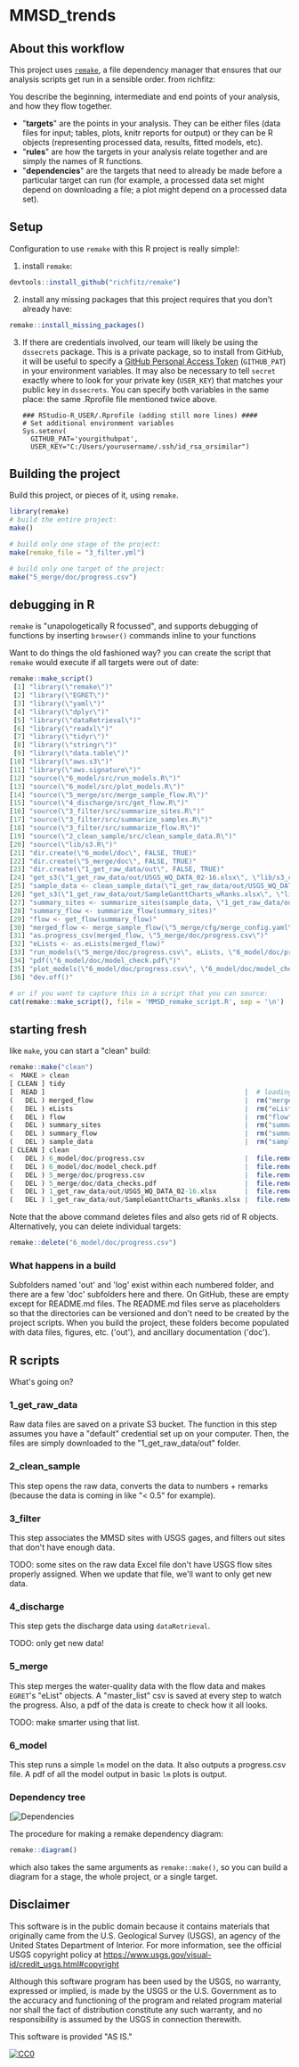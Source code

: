 # MMSD_trends

## About this workflow

This project uses [`remake`](https://github.com/richfitz/remake), a file dependency manager that ensures that our analysis scripts get run in a sensible order. from richfitz:

You describe the beginning, intermediate and end points of your analysis, and how they flow together.

* "**targets**" are the points in your analysis.  They can be either files (data files for input; tables, plots, knitr reports for output) or they can be R objects (representing processed data, results, fitted models, etc).
* "**rules**" are how the targets in your analysis relate together and are simply the names of R functions.
* "**dependencies**" are the targets that need to already be made before a particular target can run (for example, a processed data set might depend on downloading a file; a plot might depend on a processed data set).

## Setup

Configuration to use `remake` with this R project is really simple!:

1. install `remake`:
```r
devtools::install_github("richfitz/remake")
```

2. install any missing packages that this project requires that you don't already have:
```r
remake::install_missing_packages()
```

3. If there are credentials involved, our team will likely be using the `dssecrets` package. This is a private package, so to install from GitHub, it will be useful to specify a [GitHub Personal Access Token](https://github.com/settings/tokens) (`GITHUB_PAT`) in your environment variables. It may also be necessary to tell `secret` exactly where to look for your private key (`USER_KEY`) that matches your public key in `dssecrets`. You can specify both variables in the same place: the same .Rprofile file mentioned twice above.
    ```
    ### RStudio-R_USER/.Rprofile (adding still more lines) ####
    # Set additional environment variables
    Sys.setenv(
      GITHUB_PAT='yourgithubpat',
      USER_KEY="C:/Users/yourusername/.ssh/id_rsa_orsimilar")
    ```


## Building the project

Build this project, or pieces of it, using `remake`. 
```r
library(remake)
# build the entire project:
make() 

# build only one stage of the project:
make(remake_file = "3_filter.yml")

# build only one target of the project:
make("5_merge/doc/progress.csv")
```

## debugging in R

`remake` is "unapologetically R focussed", and supports debugging of functions by inserting `browser()` commands inline to your functions


Want to do things the old fashioned way? you can create the script that `remake` would execute if all targets were out of date:
```r
remake::make_script()
 [1] "library(\"remake\")"
 [2] "library(\"EGRET\")"
 [3] "library(\"yaml\")"
 [4] "library(\"dplyr\")"
 [5] "library(\"dataRetrieval\")"
 [6] "library(\"readxl\")"
 [7] "library(\"tidyr\")"
 [8] "library(\"stringr\")"
 [9] "library(\"data.table\")"
[10] "library(\"aws.s3\")"
[11] "library(\"aws.signature\")"
[12] "source(\"6_model/src/run_models.R\")"
[13] "source(\"6_model/src/plot_models.R\")"
[14] "source(\"5_merge/src/merge_sample_flow.R\")"
[15] "source(\"4_discharge/src/get_flow.R\")"
[16] "source(\"3_filter/src/summarize_sites.R\")"
[17] "source(\"3_filter/src/summarize_samples.R\")"
[18] "source(\"3_filter/src/summarize_flow.R\")"
[19] "source(\"2_clean_sample/src/clean_sample_data.R\")"
[20] "source(\"lib/s3.R\")"
[21] "dir.create(\"6_model/doc\", FALSE, TRUE)"
[22] "dir.create(\"5_merge/doc\", FALSE, TRUE)"
[23] "dir.create(\"1_get_raw_data/out\", FALSE, TRUE)"
[24] "get_s3(\"1_get_raw_data/out/USGS_WQ_DATA_02-16.xlsx\", \"lib/s3_config.yaml\")"
[25] "sample_data <- clean_sample_data(\"1_get_raw_data/out/USGS_WQ_DATA_02-16.xlsx\")"
[26] "get_s3(\"1_get_raw_data/out/SampleGanttCharts_wRanks.xlsx\", \"lib/s3_config.yaml\")"
[27] "summary_sites <- summarize_sites(sample_data, \"1_get_raw_data/out/SampleGanttCharts_wRanks.xlsx\", \"3_filter/cfg/filter_config.yaml\")"
[28] "summary_flow <- summarize_flow(summary_sites)"
[29] "flow <- get_flow(summary_flow)"
[30] "merged_flow <- merge_sample_flow(\"5_merge/cfg/merge_config.yaml\", sample_data, summary_sites, flow)"
[31] "as.progress_csv(merged_flow, \"5_merge/doc/progress.csv\")"
[32] "eLists <- as.eLists(merged_flow)"
[33] "run_models(\"5_merge/doc/progress.csv\", eLists, \"6_model/doc/progress.csv\", \"6_model/out\")"
[34] "pdf(\"6_model/doc/model_check.pdf\")"
[35] "plot_models(\"6_model/doc/progress.csv\", \"6_model/doc/model_check.pdf\")"
[36] "dev.off()"

# or if you want to capture this in a script that you can source:
cat(remake::make_script(), file = 'MMSD_remake_script.R', sep = '\n')
```

## starting fresh
like `make`, you can start a "clean" build:
```r
remake::make("clean")
<  MAKE > clean
[ CLEAN ] tidy
[  READ ]                                                  |  # loading packages
(   DEL ) merged_flow                                      |  rm("merged_flow")
(   DEL ) eLists                                           |  rm("eLists")
(   DEL ) flow                                             |  rm("flow")
(   DEL ) summary_sites                                    |  rm("summary_sites")
(   DEL ) summary_flow                                     |  rm("summary_flow")
(   DEL ) sample_data                                      |  rm("sample_data")
[ CLEAN ] clean
(   DEL ) 6_model/doc/progress.csv                         |  file.remove("6_model/doc/progress.csv")
(   DEL ) 6_model/doc/model_check.pdf                      |  file.remove("6_model/doc/model_check.pdf")
(   DEL ) 5_merge/doc/progress.csv                         |  file.remove("5_merge/doc/progress.csv")
(   DEL ) 5_merge/doc/data_checks.pdf                      |  file.remove("5_merge/doc/data_checks.pdf")
(   DEL ) 1_get_raw_data/out/USGS_WQ_DATA_02-16.xlsx       |  file.remove("1_get_raw_data/out/USGS_WQ_DATA_02-16.xlsx")
(   DEL ) 1_get_raw_data/out/SampleGanttCharts_wRanks.xlsx |  file.remove("1_get_raw_data/out/SampleGanttCharts_wRanks.xlsx")
```
Note that the above command deletes files and also gets rid of R objects. 
Alternatively, you can delete individual targets:
```r
remake::delete("6_model/doc/progress.csv")
```

### What happens in a build

Subfolders named 'out' and 'log' exist within each numbered folder, and there are a few 'doc' subfolders here and there. On GitHub, these are empty except for README.md files. The README.md files serve as placeholders so that the directories can be versioned and don't need to be created by the project scripts. When you build the project, these folders become populated with data files, figures, etc. ('out'), and ancillary documentation ('doc'). 

## R scripts

What's going on?

### 1_get_raw_data

Raw data files are saved on a private S3 bucket. The function in this step assumes you have a "default" credential set up on your computer. Then, the files are simply downloaded to the "1_get_raw_data/out" folder.

### 2_clean_sample

This step opens the raw data, converts the data to numbers + remarks (because the data is coming in like "< 0.5" for example).

### 3_filter

This step associates the MMSD sites with USGS gages, and filters out sites that don't have enough data. 

TODO: some sites on the raw data Excel file don't have USGS flow sites properly assigned. When we update that file, we'll want to only get new data.

### 4_discharge

This step gets the discharge data using `dataRetrieval`. 

TODO: only get new data!

### 5_merge

This step merges the water-quality data with the flow data and makes `EGRET`'s "eList" objects. A "master_list" csv is saved at every step to watch the progress. Also, a pdf of the data is create to check how it all looks.

TODO: make smarter using that list.

### 6_model

This step runs a simple `lm` model on the data. It also outputs a progress.csv file. A pdf of all the model output in basic `lm` plots is output.

### Dependency tree

[![Dependencies](6_model/remake_diagram.png)

The procedure for making a remake dependency diagram:
```r
remake::diagram()
```
which also takes the same arguments as `remake::make()`, so you can build a diagram for a stage, the whole project, or a single target.

## Disclaimer

This software is in the public domain because it contains materials that originally came from the U.S. Geological Survey (USGS), an agency of the United States Department of Interior. For more information, see the official USGS copyright policy at <https://www.usgs.gov/visual-id/credit_usgs.html#copyright>

Although this software program has been used by the USGS, no warranty, expressed or implied, is made by the USGS or the U.S. Government as to the accuracy and functioning of the program and related program material nor shall the fact of distribution constitute any such warranty, and no responsibility is assumed by the USGS in connection therewith.

This software is provided "AS IS."

[![CC0](http://i.creativecommons.org/p/zero/1.0/88x31.png)](http://creativecommons.org/publicdomain/zero/1.0/)
